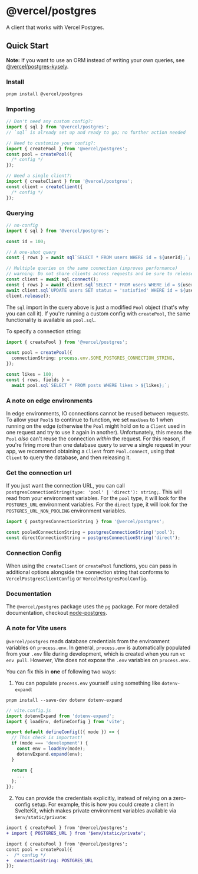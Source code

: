 # @vercel/postgres

A client that works with Vercel Postgres.

## Quick Start

**Note:** If you want to use an ORM instead of writing your own queries, see [@vercel/postgres-kysely](https://npmjs.org/package/@vercel/postgres-kysely).

### Install

```bash
pnpm install @vercel/postgres
```

### Importing

```typescript
// Don't need any custom config?:
import { sql } from '@vercel/postgres';
// `sql` is already set up and ready to go; no further action needed

// Need to customize your config?:
import { createPool } from '@vercel/postgres';
const pool = createPool({
  /* config */
});

// Need a single client?:
import { createClient } from '@vercel/postgres';
const client = createClient({
  /* config */
});
```

### Querying

```typescript
// no-config
import { sql } from '@vercel/postgres';

const id = 100;

// A one-shot query
const { rows } = await sql`SELECT * FROM users WHERE id = ${userId};`;

// Multiple queries on the same connection (improves performance)
// warning: Do not share clients across requests and be sure to release them!
const client = await sql.connect();
const { rows } = await client.sql`SELECT * FROM users WHERE id = ${userId};`;
await client.sql`UPDATE users SET status = 'satisfied' WHERE id = ${userId};`;
client.release();
```

The `sql` import in the query above is just a modified `Pool` object (that's why you can call it). If you're running a custom config with `createPool`, the same functionality is available as `pool.sql`.

To specify a connection string:

```typescript
import { createPool } from '@vercel/postgres';

const pool = createPool({
  connectionString: process.env.SOME_POSTGRES_CONNECTION_STRING,
});

const likes = 100;
const { rows, fields } =
  await pool.sql`SELECT * FROM posts WHERE likes > ${likes};`;
```

### A note on edge environments

In edge environments, IO connections cannot be reused between requests. To allow your `Pool`s to continue to function, we set `maxUses` to 1 when running on the edge (otherwise the `Pool` might hold on to a `Client` used in one request and try to use it again in another). Unfortunately, this means the `Pool` _also_ can't reuse the connection _within_ the request. For this reason, if you're firing more than one database query to serve a single request in your app, we recommend obtaining a `Client` from `Pool.connect`, using that `Client` to query the database, and then releasing it.

### Get the connection url

If you just want the connection URL, you can call `postgresConnectionString(type: 'pool' | 'direct'): string;`. This will read from your environment variables. For the `pool` type, it will look for the `POSTGRES_URL` environment variables. For the `direct` type, it will look for the `POSTGRES_URL_NON_POOLING` environment variables.

```typescript
import { postgresConnectionString } from '@vercel/postgres';

const pooledConnectionString = postgresConnectionString('pool');
const directConnectionString = postgresConnectionString('direct');
```

### Connection Config

When using the `createClient` or `createPool` functions, you can pass in additional options alongside the connection string that conforms to `VercelPostgresClientConfig` or `VercelPostgresPoolConfig`.

### Documentation

The `@vercel/postgres` package uses the `pg` package. For
more detailed documentation, checkout [node-postgres](https://node-postgres.com/).

### A note for Vite users

`@vercel/postgres` reads database credentials from the environment variables on `process.env`. In general, `process.env` is automatically populated from your `.env` file during development, which is created when you run `vc env pull`. However, Vite does not expose the `.env` variables on `process.env.`

You can fix this in **one** of following two ways:

1. You can populate `process.env` yourself using something like `dotenv-expand`:

```shell
pnpm install --save-dev dotenv dotenv-expand
```

```js
// vite.config.js
import dotenvExpand from 'dotenv-expand';
import { loadEnv, defineConfig } from 'vite';

export default defineConfig(({ mode }) => {
  // This check is important!
  if (mode === 'development') {
    const env = loadEnv(mode);
    dotenvExpand.expand(env);
  }

  return {
    ...
  };
});
```

2. You can provide the credentials explicitly, instead of relying on a zero-config setup. For example, this is how you could create a client in SvelteKit, which makes private environment variables available via `$env/static/private`:

```diff
import { createPool } from '@vercel/postgres';
+ import { POSTGRES_URL } from '$env/static/private';

import { createPool } from '@vercel/postgres';
const pool = createPool({
-  /* config */
+  connectionString: POSTGRES_URL
});
```
